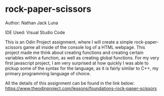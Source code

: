 # rock-paper-scissors
Author: Nathan Jack Luna

IDE Used: Visual Studio Code

This is an Odin Project assignment, where I will create a simple rock-paper-scissors game
all inside of the console log of a HTML webpage. This project made me think about creating 
functions and creating certain variables within a function, as well as creating global functions. 
For my very first javascript project, I am very surprised at how quickly I was able to pickup 
some of the syntax for the language, as it is fairly similar to C++, my primary programming 
language of choice.

All the details of this assignment can be found in the link below:
https://www.theodinproject.com/lessons/foundations-rock-paper-scissors

